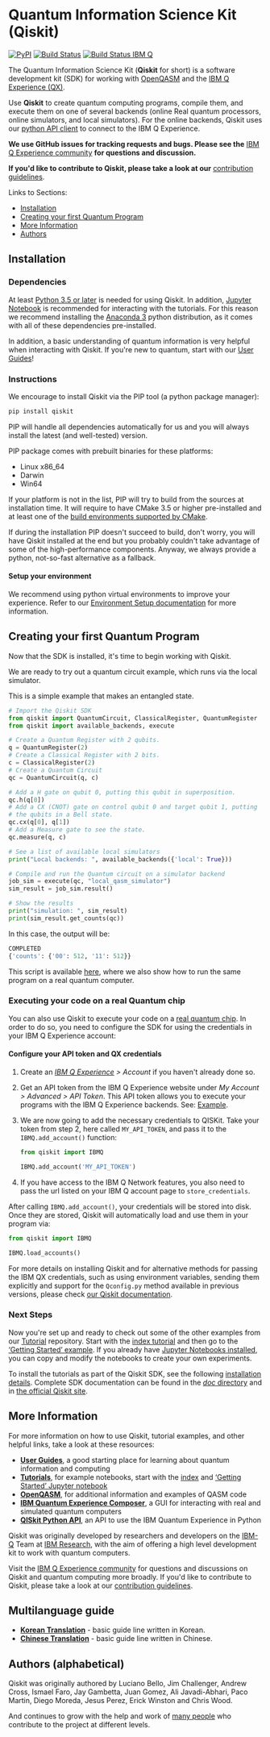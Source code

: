 # Quantum Information Science Kit (Qiskit)

[![PyPI](https://img.shields.io/pypi/v/qiskit.svg)](https://pypi.python.org/pypi/qiskit)
[![Build Status](https://travis-ci.org/Qiskit/qiskit-terra.svg?branch=master)](https://travis-ci.org/Qiskit/qiskit-terra)
[![Build Status IBM Q](https://travis-matrix-badges.herokuapp.com/repos/Qiskit/qiskit-terra/branches/master/8)](https://travis-ci.org/Qiskit/qiskit-terra)

The Quantum Information Science Kit (**Qiskit** for short) is a software development kit (SDK) for
working with [OpenQASM](https://github.com/Qiskit/qiskit-openqasm) and the
[IBM Q Experience (QX)](https://quantumexperience.ng.bluemix.net/).

Use **Qiskit** to create quantum computing programs, compile them, and execute them on one of
several backends (online Real quantum processors, online simulators, and local simulators). For
the online backends, Qiskit uses our [python API client](https://github.com/Qiskit/qiskit-api-py)
to connect to the IBM Q Experience.

**We use GitHub issues for tracking requests and bugs. Please see the**
[IBM Q Experience community](https://quantumexperience.ng.bluemix.net/qx/community) **for
questions and discussion.**

**If you'd like to contribute to Qiskit, please take a look at our**
[contribution guidelines](.github/CONTRIBUTING.rst).

Links to Sections:

* [Installation](#installation)
* [Creating your first Quantum Program](#creating-your-first-quantum-program)
* [More Information](#more-information)
* [Authors](#authors-alphabetical)

## Installation

### Dependencies

At least [Python 3.5 or later](https://www.python.org/downloads/) is needed for using Qiskit. In
addition, [Jupyter Notebook](https://jupyter.readthedocs.io/en/latest/install.html) is recommended
for interacting with the tutorials.
For this reason we recommend installing the [Anaconda 3](https://www.continuum.io/downloads)
python distribution, as it comes with all of these dependencies pre-installed.

In addition, a basic understanding of quantum information is very helpful when interacting with
Qiskit. If you're new to quantum, start with our
[User Guides](https://github.com/Qiskit/ibmqx-user-guides)!

### Instructions

We encourage to install Qiskit via the PIP tool (a python package manager):

```bash
pip install qiskit
```

PIP will handle all dependencies automatically for us and you will always install the latest (and well-tested) version.

PIP package comes with prebuilt binaries for these platforms:

* Linux x86_64
* Darwin
* Win64

If your platform is not in the list, PIP will try to build from the sources at installation time. It will require to have CMake 3.5 or higher pre-installed and at least one of the [build environments supported by CMake](https://cmake.org/cmake/help/v3.5/manual/cmake-generators.7.html).

If during the installation PIP doesn't succeed to build, don't worry, you will have Qiskit installed at the end but you probably couldn't take advantage of some of the high-performance components. Anyway, we always provide a python, not-so-fast alternative as a fallback.

#### Setup your environment

We recommend using python virtual environments to improve your experience. Refer to our
[Environment Setup documentation](doc/install.rst#3.1-Setup-the-environment) for more information.

## Creating your first Quantum Program

Now that the SDK is installed, it's time to begin working with Qiskit.

We are ready to try out a quantum circuit example, which runs via the local simulator.

This is a simple example that makes an entangled state.

```python
# Import the Qiskit SDK
from qiskit import QuantumCircuit, ClassicalRegister, QuantumRegister
from qiskit import available_backends, execute

# Create a Quantum Register with 2 qubits.
q = QuantumRegister(2)
# Create a Classical Register with 2 bits.
c = ClassicalRegister(2)
# Create a Quantum Circuit
qc = QuantumCircuit(q, c)

# Add a H gate on qubit 0, putting this qubit in superposition.
qc.h(q[0])
# Add a CX (CNOT) gate on control qubit 0 and target qubit 1, putting
# the qubits in a Bell state.
qc.cx(q[0], q[1])
# Add a Measure gate to see the state.
qc.measure(q, c)

# See a list of available local simulators
print("Local backends: ", available_backends({'local': True}))

# Compile and run the Quantum circuit on a simulator backend
job_sim = execute(qc, "local_qasm_simulator")
sim_result = job_sim.result()

# Show the results
print("simulation: ", sim_result)
print(sim_result.get_counts(qc))
```

In this case, the output will be:

```python
COMPLETED
{'counts': {'00': 512, '11': 512}}
```

This script is available [here](examples/python/hello_quantum.py), where we also show how to
run the same program on a real quantum computer.

### Executing your code on a real Quantum chip

You can also use Qiskit to execute your code on a
[real quantum chip](https://github.com/Qiskit/ibmqx-backend-information).
In order to do so, you need to configure the SDK for using the credentials in
your IBM Q Experience account:

#### Configure your API token and QX credentials

1. Create an _[IBM Q Experience](https://quantumexperience.ng.bluemix.net) > Account_ if you haven't already done so.

2. Get an API token from the IBM Q Experience website under _My Account > Advanced > API Token_. This API token allows you to execute your programs with the IBM Q Experience backends. See: [Example](doc/example_real_backend.rst).

3. We are now going to add the necessary credentials to QISKit. Take your token
   from step 2, here called `MY_API_TOKEN`, and pass it to the
   `IBMQ.add_account()` function:

   ```python
   from qiskit import IBMQ

   IBMQ.add_account('MY_API_TOKEN')
    ```

4. If you have access to the IBM Q Network features, you also need to pass the
   url listed on your IBM Q account page to `store_credentials`.

After calling `IBMQ.add_account()`, your credentials will be stored into disk.
Once they are stored, Qiskit will automatically load and use them in your program
via:

```python
from qiskit import IBMQ

IBMQ.load_accounts()
```

For more details on installing Qiskit and for alternative methods for passing
the IBM QX credentials, such as using environment variables, sending them
explicitly and support for the `Qconfig.py` method available in previous
versions, please check
[our Qiskit documentation](https://www.qiskit.org/documentation/).

### Next Steps

Now you're set up and ready to check out some of the other examples from our
[Tutorial](https://github.com/Qiskit/qiskit-tutorial) repository. Start with the
[index tutorial](https://github.com/Qiskit/qiskit-tutorial/blob/master/index.ipynb) and then go to
the [‘Getting Started’ example](https://github.com/Qiskit/qiskit-tutorial/blob/master/reference/tools/getting_started.ipynb).
If you already have [Jupyter Notebooks installed](https://jupyter.readthedocs.io/en/latest/install.html),
you can copy and modify the notebooks to create your own experiments.

To install the tutorials as part of the Qiskit SDK, see the following
[installation details](doc/install.rst#Install-Jupyter-based-tutorials). Complete SDK
documentation can be found in the [*doc* directory](doc/qiskit.rst) and in
[the official Qiskit site](https://www.qiskit.org/documentation).

## More Information

For more information on how to use Qiskit, tutorial examples, and other helpful links, take a look
at these resources:

* **[User Guides](https://github.com/Qiskit/ibmqx-user-guides)**,
  a good starting place for learning about quantum information and computing
* **[Tutorials](https://github.com/Qiskit/qiskit-tutorial)**,
  for example notebooks, start with the [index](https://github.com/Qiskit/qiskit-tutorial/blob/master/index.ipynb) and [‘Getting Started’ Jupyter notebook](https://github.com/Qiskit/qiskit-tutorial/blob/002d054c72fc59fc5009bb9fa0ee393e15a69d07/1_introduction/getting_started.ipynb)
* **[OpenQASM](https://github.com/Qiskit/openqasm)**,
  for additional information and examples of QASM code
* **[IBM Quantum Experience Composer](https://quantumexperience.ng.bluemix.net/qx/editor)**,
  a GUI for interacting with real and simulated quantum computers
* **[QISkit Python API](https://github.com/Qiskit/qiskit-api-py)**, an API to use the IBM Quantum
  Experience in Python

Qiskit was originally developed by researchers and developers on the
[IBM-Q](http://www.research.ibm.com/ibm-q/) Team at [IBM Research](http://www.research.ibm.com/),
with the aim of offering a high level development kit to work with quantum computers.

Visit the [IBM Q Experience community](https://quantumexperience.ng.bluemix.net/qx/community) for
questions and discussions on Qiskit and quantum computing more broadly. If you'd like to
contribute to Qiskit, please take a look at our [contribution guidelines](.github/CONTRIBUTING.rst).

## Multilanguage guide

* **[Korean Translation](doc/ko/README.md)** - basic guide line written in Korean.
* **[Chinese Translation](doc/zh/README.md)** - basic guide line written in Chinese.

## Authors (alphabetical)

Qiskit was originally authored by
Luciano Bello, Jim Challenger, Andrew Cross, Ismael Faro, Jay Gambetta, Juan Gomez,
Ali Javadi-Abhari, Paco Martin, Diego Moreda, Jesus Perez, Erick Winston and Chris Wood.

And continues to grow with the help and work of [many people](https://github.com/Qiskit/qiskit-terra/graphs/contributors) who contribute
to the project at different levels.
